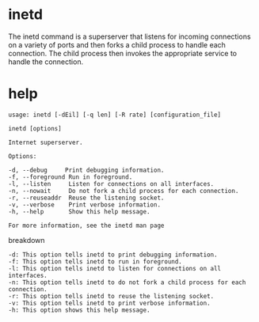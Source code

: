 # inetd

The inetd command is a superserver that listens for incoming connections on a variety of ports and then forks a child process to handle each connection. The child process then invokes the appropriate service to handle the connection.

# help 

```
usage: inetd [-dEil] [-q len] [-R rate] [configuration_file]

inetd [options]

Internet superserver.

Options:

-d, --debug     Print debugging information.
-f, --foreground Run in foreground.
-l, --listen     Listen for connections on all interfaces.
-n, --nowait     Do not fork a child process for each connection.
-r, --reuseaddr  Reuse the listening socket.
-v, --verbose    Print verbose information.
-h, --help       Show this help message.

For more information, see the inetd man page
```

breakdown 

```
-d: This option tells inetd to print debugging information.
-f: This option tells inetd to run in foreground.
-l: This option tells inetd to listen for connections on all interfaces.
-n: This option tells inetd to do not fork a child process for each connection.
-r: This option tells inetd to reuse the listening socket.
-v: This option tells inetd to print verbose information.
-h: This option shows this help message.
```
